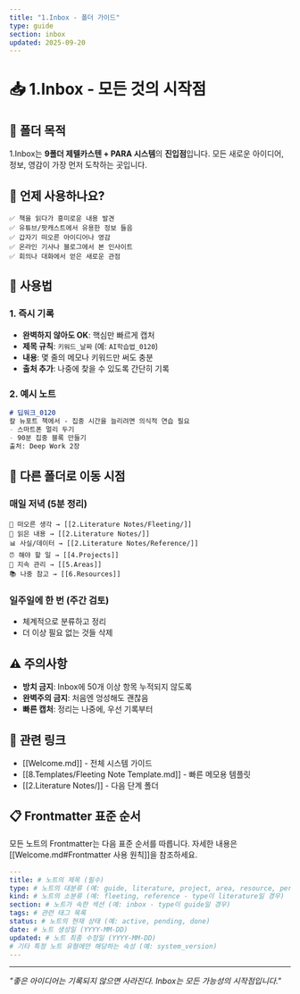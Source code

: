 ```yaml
---
title: "1.Inbox - 폴더 가이드"
type: guide
section: inbox
updated: 2025-09-20
---
```


# 📥 1.Inbox - 모든 것의 시작점

## 📖 폴더 목적

1.Inbox는 **9폴더 제텔카스텐 + PARA 시스템**의 **진입점**입니다. 모든 새로운 아이디어, 정보, 영감이 가장 먼저 도착하는 곳입니다.

## 🎯 언제 사용하나요?

```
✅ 책을 읽다가 흥미로운 내용 발견
✅ 유튜브/팟캐스트에서 유용한 정보 들음
✅ 갑자기 떠오른 아이디어나 영감
✅ 온라인 기사나 블로그에서 본 인사이트
✅ 회의나 대화에서 얻은 새로운 관점
```

## 📝 사용법

### 1. 즉시 기록
- **완벽하지 않아도 OK**: 핵심만 빠르게 캡처
- **제목 규칙**: `키워드_날짜` (예: `AI학습법_0120`)
- **내용**: 몇 줄의 메모나 키워드만 써도 충분
- **출처 추가**: 나중에 찾을 수 있도록 간단히 기록

### 2. 예시 노트
```markdown
# 딥워크_0120
칼 뉴포트 책에서 - 집중 시간을 늘리려면 의식적 연습 필요
- 스마트폰 멀리 두기
- 90분 집중 블록 만들기
출처: Deep Work 2장
```

## 🔄 다른 폴더로 이동 시점

### 매일 저녁 (5분 정리)
```
💭 떠오른 생각 → [[2.Literature Notes/Fleeting/]]
📖 읽은 내용 → [[2.Literature Notes/]]
📊 사실/데이터 → [[2.Literature Notes/Reference/]]
⏰ 해야 할 일 → [[4.Projects]]
🔄 지속 관리 → [[5.Areas]]
📚 나중 참고 → [[6.Resources]]
```

### 일주일에 한 번 (주간 검토)
- 체계적으로 분류하고 정리
- 더 이상 필요 없는 것들 삭제

## ⚠️ 주의사항

- **방치 금지**: Inbox에 50개 이상 항목 누적되지 않도록
- **완벽주의 금지**: 처음엔 엉성해도 괜찮음
- **빠른 캡처**: 정리는 나중에, 우선 기록부터

## 🔗 관련 링크

- [[Welcome.md]] - 전체 시스템 가이드
- [[8.Templates/Fleeting Note Template.md]] - 빠른 메모용 템플릿
- [[2.Literature Notes/]] - 다음 단계 폴더

## 📋 Frontmatter 표준 순서

모든 노트의 Frontmatter는 다음 표준 순서를 따릅니다. 자세한 내용은 [[Welcome.md#Frontmatter 사용 원칙]]을 참조하세요.

```yaml
---
title: # 노트의 제목 (필수)
type: # 노트의 대분류 (예: guide, literature, project, area, resource, permanent)
kind: # 노트의 소분류 (예: fleeting, reference - type이 literature일 경우)
section: # 노트가 속한 섹션 (예: inbox - type이 guide일 경우)
tags: # 관련 태그 목록
status: # 노트의 현재 상태 (예: active, pending, done)
date: # 노트 생성일 (YYYY-MM-DD)
updated: # 노트 최종 수정일 (YYYY-MM-DD)
# 기타 특정 노트 유형에만 해당하는 속성 (예: system_version)
---
```

---

*"좋은 아이디어는 기록되지 않으면 사라진다. Inbox는 모든 가능성의 시작점입니다."*
